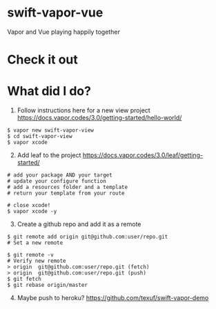 # swift-vapor-vue
Vapor and Vue playing happily together



# Check it out



# What did I do?

1) Follow instructions here for a new view project https://docs.vapor.codes/3.0/getting-started/hello-world/
```
$ vapor new swift-vapor-view
$ cd swift-vapor-view
$ vapor xcode
```

2) Add leaf to the project https://docs.vapor.codes/3.0/leaf/getting-started/
```
# add your package AND your target
# update your configure function
# add a resources folder and a template
# return your template from your route

# close xcode!
$ vapor xcode -y
```

3) Create a github repo and add it as a remote
```
$ git remote add origin git@github.com:user/repo.git
# Set a new remote

$ git remote -v
# Verify new remote
> origin  git@github.com:user/repo.git (fetch)
> origin  git@github.com:user/repo.git (push)
$ git fetch
$ git rebase origin/master
```

4) Maybe push to heroku?
https://github.com/texuf/swift-vapor-demo
